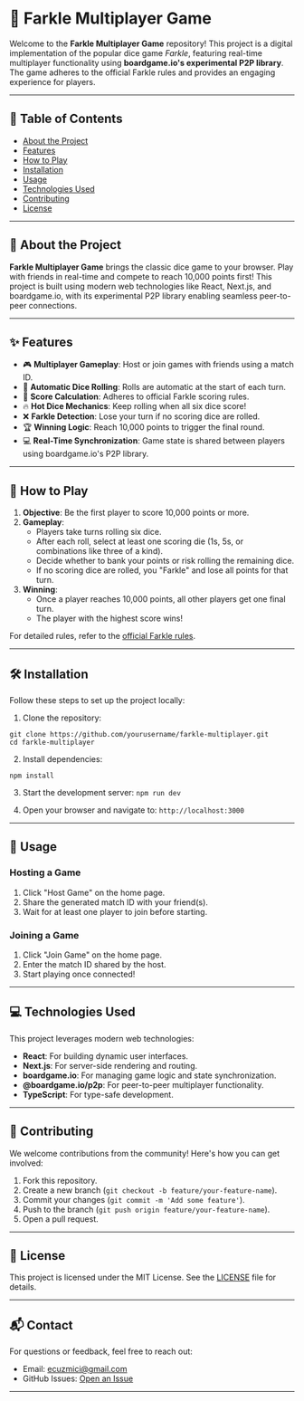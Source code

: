 # 🎲 Farkle Multiplayer Game

Welcome to the **Farkle Multiplayer Game** repository! This project is a digital implementation of the popular dice game *Farkle*, featuring real-time multiplayer functionality using **boardgame.io's experimental P2P library**. The game adheres to the official Farkle rules and provides an engaging experience for players.

---

## 📖 Table of Contents

- [About the Project](#about-the-project)
- [Features](#features)
- [How to Play](#how-to-play)
- [Installation](#installation)
- [Usage](#usage)
- [Technologies Used](#technologies-used)
- [Contributing](#contributing)
- [License](#license)

---

## 📝 About the Project

**Farkle Multiplayer Game** brings the classic dice game to your browser. Play with friends in real-time and compete to reach 10,000 points first! This project is built using modern web technologies like React, Next.js, and boardgame.io, with its experimental P2P library enabling seamless peer-to-peer connections.

---

## ✨ Features

- 🎮 **Multiplayer Gameplay**: Host or join games with friends using a match ID.
- 🎲 **Automatic Dice Rolling**: Rolls are automatic at the start of each turn.
- 🧮 **Score Calculation**: Adheres to official Farkle scoring rules.
- 🔥 **Hot Dice Mechanics**: Keep rolling when all six dice score!
- ❌ **Farkle Detection**: Lose your turn if no scoring dice are rolled.
- 🏆 **Winning Logic**: Reach 10,000 points to trigger the final round.
- 💻 **Real-Time Synchronization**: Game state is shared between players using boardgame.io's P2P library.

---

## 🎲 How to Play

1. **Objective**: Be the first player to score 10,000 points or more.
2. **Gameplay**:
   - Players take turns rolling six dice.
   - After each roll, select at least one scoring die (1s, 5s, or combinations like three of a kind).
   - Decide whether to bank your points or risk rolling the remaining dice.
   - If no scoring dice are rolled, you "Farkle" and lose all points for that turn.
3. **Winning**:
   - Once a player reaches 10,000 points, all other players get one final turn.
   - The player with the highest score wins!

For detailed rules, refer to the [official Farkle rules](https://farkle.games/official-rules/).

---

## 🛠️ Installation

Follow these steps to set up the project locally:

1. Clone the repository:

```
git clone https://github.com/yourusername/farkle-multiplayer.git
cd farkle-multiplayer
```

2. Install dependencies:

```
npm install
```

3. Start the development server:
```npm run dev```


4. Open your browser and navigate to:
```http://localhost:3000```


---

## 🚀 Usage

### Hosting a Game
1. Click "Host Game" on the home page.
2. Share the generated match ID with your friend(s).
3. Wait for at least one player to join before starting.

### Joining a Game
1. Click "Join Game" on the home page.
2. Enter the match ID shared by the host.
3. Start playing once connected!

---

## 💻 Technologies Used

This project leverages modern web technologies:

- **React**: For building dynamic user interfaces.
- **Next.js**: For server-side rendering and routing.
- **boardgame.io**: For managing game logic and state synchronization.
- **@boardgame.io/p2p**: For peer-to-peer multiplayer functionality.
- **TypeScript**: For type-safe development.

---

## 🤝 Contributing

We welcome contributions from the community! Here's how you can get involved:

1. Fork this repository.
2. Create a new branch (`git checkout -b feature/your-feature-name`).
3. Commit your changes (`git commit -m 'Add some feature'`).
4. Push to the branch (`git push origin feature/your-feature-name`).
5. Open a pull request.


---

## 📜 License

This project is licensed under the MIT License. See the [LICENSE](https://github.com/ecuzmici/farkle-game/blob/main/LICENSE.md) file for details.

---


## 📬 Contact

For questions or feedback, feel free to reach out:

- Email: ecuzmici@gmail.com
- GitHub Issues: [Open an Issue](https://github.com/ecuzmici/farkle-multiplayer/issues)

---

